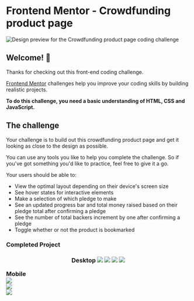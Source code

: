 # Frontend Mentor - Crowdfunding product page

![Design preview for the Crowdfunding product page coding challenge](./crowdfunding-product-page-main/design/desktop-design-modal-default.jpg)

## Welcome! 👋

Thanks for checking out this front-end coding challenge.

[Frontend Mentor](https://www.frontendmentor.io) challenges help you improve your coding skills by building realistic projects.

**To do this challenge, you need a basic understanding of HTML, CSS and JavaScript.**

## The challenge

Your challenge is to build out this crowdfunding product page and get it looking as close to the design as possible.

You can use any tools you like to help you complete the challenge. So if you've got something you'd like to practice, feel free to give it a go.

Your users should be able to:

- View the optimal layout depending on their device's screen size
- See hover states for interactive elements
- Make a selection of which pledge to make
- See an updated progress bar and total money raised based on their pledge total after confirming a pledge
- See the number of total backers increment by one after confirming a pledge
- Toggle whether or not the product is bookmarked

<h3>Completed Project<h3>
<p align="center">
Desktop
<img src="/src/images/home_desktop.png">

<img src="/src/images/about_desktop.png">

<img src="/src/images/pledge_desktop.png">

<img src="/src/images/success_desktop.png.png">

Mobile
<br>
<img src="/src/images/home_mobile.png">
<br>
<img src="/src/images/about_mobile.png">
<br>
<img src="/src/images/pledge_mobile.png">
<br>
